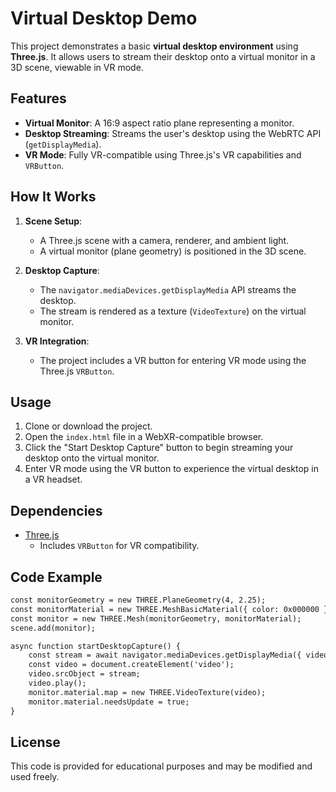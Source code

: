 # Virtual Desktop Demo

This project demonstrates a basic **virtual desktop environment** using **Three.js**. It allows users to stream their desktop onto a virtual monitor in a 3D scene, viewable in VR mode.

## Features
- **Virtual Monitor**: A 16:9 aspect ratio plane representing a monitor.
- **Desktop Streaming**: Streams the user's desktop using the WebRTC API (`getDisplayMedia`).
- **VR Mode**: Fully VR-compatible using Three.js's VR capabilities and `VRButton`.

## How It Works
1. **Scene Setup**:
   - A Three.js scene with a camera, renderer, and ambient light.
   - A virtual monitor (plane geometry) is positioned in the 3D scene.

2. **Desktop Capture**:
   - The `navigator.mediaDevices.getDisplayMedia` API streams the desktop.
   - The stream is rendered as a texture (`VideoTexture`) on the virtual monitor.

3. **VR Integration**:
   - The project includes a VR button for entering VR mode using the Three.js `VRButton`.

## Usage
1. Clone or download the project.
2. Open the `index.html` file in a WebXR-compatible browser.
3. Click the "Start Desktop Capture" button to begin streaming your desktop onto the virtual monitor.
4. Enter VR mode using the VR button to experience the virtual desktop in a VR headset.

## Dependencies
- [Three.js](https://threejs.org/)
  - Includes `VRButton` for VR compatibility.

## Code Example
```html
const monitorGeometry = new THREE.PlaneGeometry(4, 2.25);
const monitorMaterial = new THREE.MeshBasicMaterial({ color: 0x000000 });
const monitor = new THREE.Mesh(monitorGeometry, monitorMaterial);
scene.add(monitor);

async function startDesktopCapture() {
    const stream = await navigator.mediaDevices.getDisplayMedia({ video: true });
    const video = document.createElement('video');
    video.srcObject = stream;
    video.play();
    monitor.material.map = new THREE.VideoTexture(video);
    monitor.material.needsUpdate = true;
}
```

## License
This code is provided for educational purposes and may be modified and used freely.


